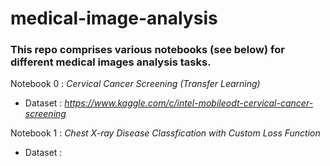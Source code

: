 # medical-image-analysis


### This repo comprises various notebooks (see below) for different medical images analysis tasks.

Notebook 0  : *Cervical Cancer Screening (Transfer Learning)*

- Dataset : *https://www.kaggle.com/c/intel-mobileodt-cervical-cancer-screening* 

Notebook 1 : *Chest X-ray Disease Classfication with Custom Loss Function*
- Dataset :
